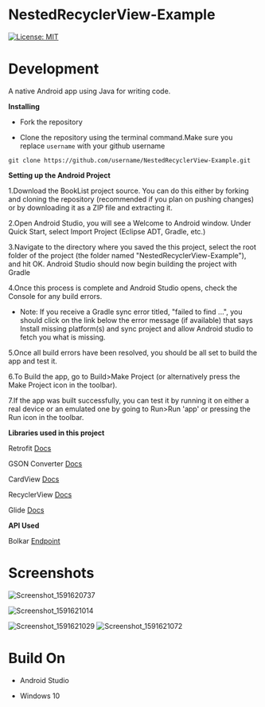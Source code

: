 # NestedRecyclerView-Example
[![License: MIT](https://img.shields.io/badge/License-MIT-yellow.svg)](https://opensource.org/licenses/MIT)

# Development

A native Android app using Java for writing code.

**Installing**

- Fork the repository

- Clone the repository using the terminal command.Make sure you replace `username` with your github username

```
git clone https://github.com/username/NestedRecyclerView-Example.git
```
**Setting up the Android Project**

1.Download the BookList project source. You can do this either by forking and cloning the repository (recommended if you plan on pushing changes) or by downloading it as a ZIP file and extracting it.

2.Open Android Studio, you will see a Welcome to Android window. Under Quick Start, select Import Project (Eclipse ADT, Gradle, etc.)

3.Navigate to the directory where you saved the this project, select the root folder of the project (the folder named "NestedRecyclerView-Example"), and hit OK. Android Studio should now begin building the project with Gradle

4.Once this process is complete and Android Studio opens, check the Console for any build errors.

- Note: If you receive a Gradle sync error titled, "failed to find ...", you should click on the link below the error message (if available) that says Install missing platform(s) and sync project and allow Android studio to fetch you what is missing.

5.Once all build errors have been resolved, you should be all set to build the app and test it.

6.To Build the app, go to Build>Make Project (or alternatively press the Make Project icon in the toolbar).

7.If the app was built successfully, you can test it by running it on either a real device or an emulated one by going to Run>Run 'app' or pressing the Run icon in the toolbar.

**Libraries used in this project**

Retrofit [Docs](http://square.github.io/retrofit/2.x/retrofit/)

GSON Converter [Docs](https://github.com/square/retrofit/tree/master/retrofit-converters/gson/)

CardView [Docs](https://developer.android.com/guide/topics/ui/layout/cardview)

RecyclerView [Docs](https://developer.android.com/guide/topics/ui/layout/recyclerview)

Glide [Docs](https://github.com/bumptech/glide)

**API Used**

Bolkar [Endpoint](https://d51md7wh0hu8b.cloudfront.net/android/v1/prod/Radio/hi/show.json)

# Screenshots
![Screenshot_1591620737](https://user-images.githubusercontent.com/40353347/84050437-5e134d80-a9cb-11ea-9a1e-0fdb62f91206.png)

![Screenshot_1591621014](https://user-images.githubusercontent.com/40353347/84050476-6d929680-a9cb-11ea-98c9-9df506167a7d.png)

![Screenshot_1591621029](https://user-images.githubusercontent.com/40353347/84050509-77b49500-a9cb-11ea-99b6-47085c8a1341.png)
![Screenshot_1591621072](https://user-images.githubusercontent.com/40353347/84050555-81d69380-a9cb-11ea-99ef-14221423bdff.png)


# Build On

- Android Studio

- Windows 10
